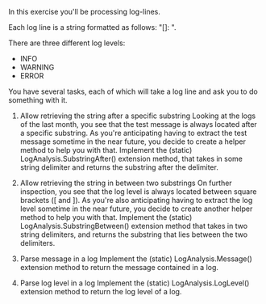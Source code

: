 In this exercise you'll be processing log-lines.

Each log line is a string formatted as follows: "[<LEVEL>]: <MESSAGE>".

There are three different log levels:
- INFO
- WARNING
- ERROR

You have several tasks, each of which will take a log line and ask you to do something with it.

1. Allow retrieving the string after a specific substring
Looking at the logs of the last month, you see that the test message is always located after a specific substring.
As you're anticipating having to extract the test message sometime in the near future, you decide to create a helper method to help you with that.
Implement the (static) LogAnalysis.SubstringAfter() extension method, that takes in some string delimiter and returns the substring after the delimiter.

2. Allow retrieving the string in between two substrings
On further inspection, you see that the log level is always located between square brackets ([ and ]). As you're also anticipating having to extract the log level sometime in the near future, you decide to create another helper method to help you with that.
Implement the (static) LogAnalysis.SubstringBetween() extension method that takes in two string delimiters, and returns the substring that lies between the two delimiters.

3. Parse message in a log
Implement the (static) LogAnalysis.Message() extension method to return the message contained in a log.

4. Parse log level in a log
Implement the (static) LogAnalysis.LogLevel() extension method to return the log level of a log.